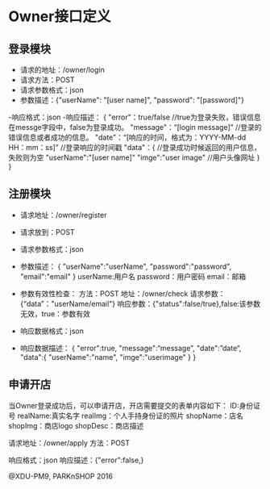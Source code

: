 # Owner接口定义

## 登录模块
- 请求的地址：/owner/login
- 请求方法：POST
- 请求参数格式：json
- 参数描述：{"userName": "[user name]", "password": "[password]"}

-响应格式：json
-响应描述：
{
  "error"：true/false                     //true为登录失败，错误信息在messge字段中，false为登录成功。
  "message"：“[login message]”            //登录的错误信息或者成功的信息。
  "date"：“[响应的时间，格式为：YYYY-MM-dd HH：mm：ss]”    //登录响应的时间戳
  "data"：{                                            //登录成功时候返回的用户信息，失败则为空
    "userName":"[user name]"
    "imge":"user image"                                   //用户头像网址
  }
}


## 注册模块
- 请求地址：/owner/register
- 请求放到：POST
- 请求参数格式：json
- 参数描述：
{
  "userName":"userName",
  "password":"password",
  "email":"email"
}
userName:用户名
password：用户密码
email：邮箱

- 参数有效性检查：
  方法：POST
  地址：/owner/check
  请求参数：{“data”："userName/email"}
  响应参数：{"status":false/true},false:该参数无效，true：参数有效


- 响应数据格式：json
- 响应数据描述：
{
  "error":true,
  "message":“message”,
  "date":”date“,
  "data":{
    "userName":"name",
    "imge":"userimage"
  }
}

## 申请开店
当Owner登录成功后，可以申请开店，开店需要提交的表单内容如下：
ID:身份证号
realName:真实名字
realImg：个人手持身份证的照片
shopName：店名
shopImg：商店logo
shopDesc：商店描述

请求地址：/owner/apply
方法：POST

响应格式：json
响应描述：{"error":false,}


@XDU-PM9, PARKnSHOP 2016























